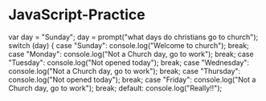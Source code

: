 # JavaScript-Practice
var day = "Sunday";
day = prompt("what days do christians go to church");
switch (day) {
    case "Sunday":
        console.log("Welcome to church");
        break;    
    case "Monday":
        console.log("Not a Church day, go to work");
        break;
    case "Tuesday":
        console.log("Not opened today");
        break;
    case "Wednesday":
        console.log("Not a Church day, go to work");
        break;
    case "Thursday":
        console.log("Not opened today");
        break;
    case "Friday":
        console.log("Not a Church day, go to work");
        break;
    default:
        console.log("Really!!");
        
